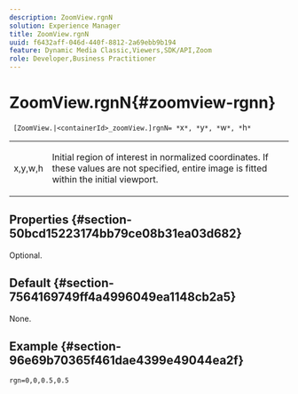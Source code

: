 ```yaml
---
description: ZoomView.rgnN
solution: Experience Manager
title: ZoomView.rgnN
uuid: f6432aff-046d-440f-8812-2a69ebb9b194
feature: Dynamic Media Classic,Viewers,SDK/API,Zoom
role: Developer,Business Practitioner
---
```


# ZoomView.rgnN{#zoomview-rgnn}

 ` [ZoomView.|<containerId>_zoomView.]rgnN= *`x`*, *`y`*, *`w`*, *`h`*`

<table id="table_F17148BDB468488AA0AF0F64D5DD1978"> 
 <tbody> 
  <tr> 
   <td colname="col1"> <p> <span class="codeph"> x,y,w,h</span> </p> </td> 
   <td colname="col2"> <p> Initial region of interest in normalized coordinates. If these values are not specified, entire image is fitted within the initial viewport. </p> </td> 
  </tr> 
 </tbody> 
</table>

## Properties {#section-50bcd15223174bb79ce08b31ea03d682}

Optional.

## Default {#section-7564169749ff4a4996049ea1148cb2a5}

None.

## Example {#section-96e69b70365f461dae4399e49044ea2f}

`rgn=0,0,0.5,0.5` 
